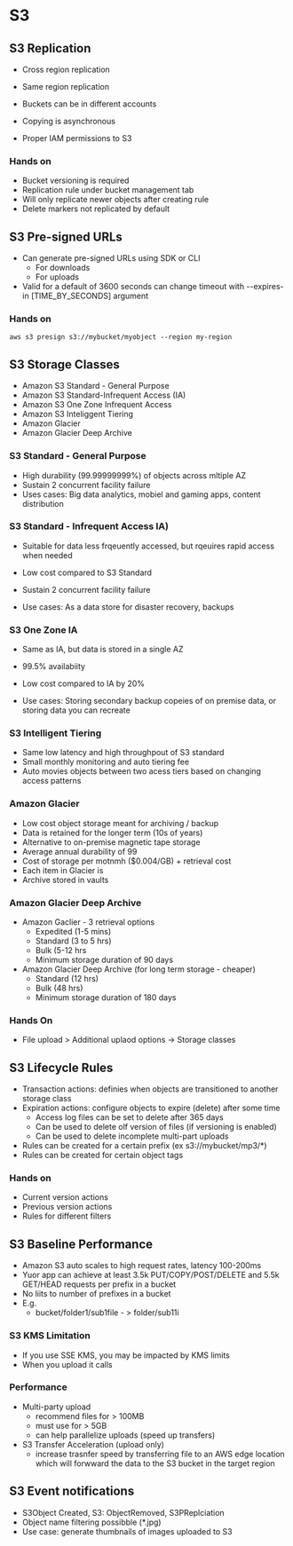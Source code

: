 # S3



## S3 Replication



- Cross region replication

- Same region replication 

- Buckets can be in different accounts 

- Copying is asynchronous

- Proper IAM permissions to S3

  

### Hands on

- Bucket versioning is required
- Replication rule under bucket management tab 
- Will only replicate newer objects after creating rule 
- Delete markers not replicated by default 

## S3 Pre-signed URLs

- Can generate pre-signed URLs using SDK or CLI
   - For downloads
   - For uploads
- Valid for a default of 3600 seconds can change timeout with --expires-in [TIME_BY_SECONDS] argument


### Hands on

`aws s3 presign s3://mybucket/myobject --region my-region`


## S3 Storage Classes

- Amazon S3 Standard - General Purpose
- Amazon S3 Standard-Infrequent Access (IA)
- Amazon S3 One Zone Infrequent Access
- Amazon S3 Inteliggent Tiering
- Amazon Glacier
- Amazon Glacier Deep Archive

### S3 Standard - General Purpose

- High durability (99.99999999%) of objects across mltiple AZ
- Sustain 2 concurrent facility failure
- Uses cases: Big data analytics, mobiel and gaming apps, content distribution

### S3 Standard - Infrequent Access IA)

- Suitable for data less frqeuently accessed, but rqeuires rapid access when needed
- Low cost compared to S3 Standard
- Sustain 2 concurrent facility failure

- Use cases: As a data store for disaster recovery, backups 

### S3 One Zone IA

- Same as IA, but data is stored in a single AZ
- 99.5% availabiity
- Low cost compared to IA by 20%

- Use cases: Storing secondary backup copeies of on premise data, or storing data you can recreate 

### S3 Intelligent Tiering

- Same low latency and high throughpout of S3 standard
- Small monthly monitoring and auto tiering fee
- Auto movies objects between two acess tiers based on changing access patterns

### Amazon Glacier

- Low cost object storage meant for archiving / backup
- Data is retained for the longer term (10s of years)
- Alternative to on-premise magnetic tape storage
- Average annual durability of 99
- Cost of storage per motnmh ($0.004/GB) + retrieval cost
- Each item in Glacier is 
- Archive stored in vaults

### Amazon Glacier Deep Archive

- Amazon Gaclier - 3 retrieval options
    - Expedited (1-5 mins)
    - Standard (3 to 5 hrs)
    - Bulk (5-12 hrs
    - Minimum storage duration of 90 days 
- Amazon Glacier Deep Archive (for long term storage - cheaper)
    - Standard (12 hrs)
    - Bulk (48 hrs)
    - Minimum storage duration of 180 days

### Hands On

- File upload > Additional uplaod options -> Storage classes


## S3 Lifecycle Rules

- Transaction actions: definies when objects are transitioned to another storage class
- Expiration actions: configure objects to expire (delete) after some time 
   - Access log files can be set to delete after 365 days
   - Can be used to delete olf version of files (if versioning is enabled)
   - Can be used to delete incomplete multi-part uploads
- Rules can be created for a certain prefix (ex s3://mybucket/mp3/*)
- Rules can be created for certain object tags 


### Hands on

- Current version actions 
- Previous version actions
- Rules for different filters 

## S3 Baseline Performance
- Amazon S3 auto scales to high request rates, latency 100-200ms
- Yuor app can achieve at least 3.5k PUT/COPY/POST/DELETE and 5.5k GET/HEAD requests per prefix in a bucket
- No liits to number of prefixes in a bucket
- E.g.
    - bucket/folder1/sub1file - > folder/sub11i

### S3 KMS Limitation

- If you use SSE KMS, you may be impacted by KMS limits
- When you upload it calls

### Performance

- Multi-party upload 
    - recommend files for > 100MB
    - must use for > 5GB
    - can help parallelize uploads (speed up transfers)
- S3 Transfer Acceleration (upload only)
   - increase trasnfer speed by transferring file to an AWS edge location which will forwward the data to the S3 bucket in the target region
 

## S3 Event notifications

- S3Object Created, S3: ObjectRemoved, S3PReplciation
- Object name filtering possibble (*.jpg)
- Use case: generate thumbnails of images uploaded to S3
